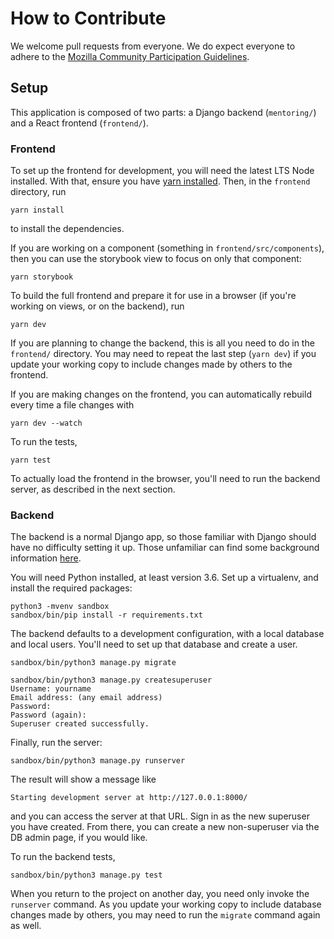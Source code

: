 # How to Contribute

We welcome pull requests from everyone. We do expect everyone to adhere to the [Mozilla Community Participation Guidelines](https://www.mozilla.org/en-US/about/governance/policies/participation/).

## Setup

This application is composed of two parts: a Django backend (`mentoring/`) and a React frontend (`frontend/`).

### Frontend

To set up the frontend for development, you will need the latest LTS Node installed.
With that, ensure you have [yarn installed](https://classic.yarnpkg.com/en/docs/install/).
Then, in the `frontend` directory, run

```shell
yarn install
```

to install the dependencies.

If you are working on a component (something in `frontend/src/components`), then you can use the storybook view to focus on only that component:

```shell
yarn storybook
```

To build the full frontend and prepare it for use in a browser (if you're working on views, or on the backend), run

```shell
yarn dev
```

If you are planning to change the backend, this is all you need to do in the `frontend/` directory.
You may need to repeat the last step (`yarn dev`) if you update your working copy to include changes made by others to the frontend.

If you are making changes on the frontend, you can automatically rebuild every time a file changes with

```shell
yarn dev --watch
```

To run the tests,
```shell
yarn test
```

To actually load the frontend in the browser, you'll need to run the backend server, as described in the next section.

### Backend

The backend is a normal Django app, so those familiar with Django should have no difficulty setting it up.
Those unfamiliar can find some background information [here](https://developer.mozilla.org/en-US/docs/Learn/Server-side/Django/development_environment).

You will need Python installed, at least version 3.6.
Set up a virtualenv, and install the required packages:

```shell
python3 -mvenv sandbox
sandbox/bin/pip install -r requirements.txt
```

The backend defaults to a development configuration, with a local database and local users.
You'll need to set up that database and create a user.

```shell
sandbox/bin/python3 manage.py migrate
```

```shell
sandbox/bin/python3 manage.py createsuperuser
Username: yourname
Email address: (any email address)
Password: 
Password (again): 
Superuser created successfully.
```

Finally, run the server:
```shell
sandbox/bin/python3 manage.py runserver
```

The result will show a message like
```
Starting development server at http://127.0.0.1:8000/
```

and you can access the server at that URL.
Sign in as the new superuser you have created.
From there, you can create a new non-superuser via the DB admin page, if you would like.

To run the backend tests,
```shell
sandbox/bin/python3 manage.py test
```

When you return to the project on another day, you need only invoke the `runserver` command.
As you update your working copy to include database changes made by others, you may need to run the `migrate` command again as well.
